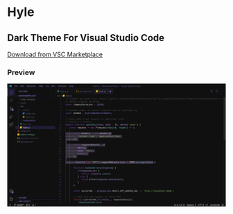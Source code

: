 # Hyle

## Dark Theme For Visual Studio Code


[Download from VSC Marketplace](https://marketplace.visualstudio.com/items?itemName=Kaosc.hyle)

### Preview

![image description](/assets/preview-1.jpeg)